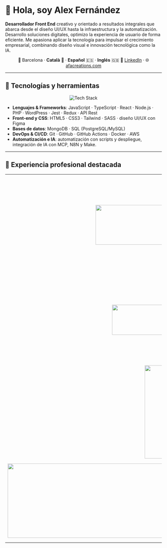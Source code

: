 # 👋 Hola, soy Alex Fernández

**Desarrollador Front End** creativo y orientado a resultados integrales que abarca desde el diseño UI/UX hasta la infraestructura y la automatización. Desarrollo soluciones digitales, optimizo la experiencia de usuario de forma eficiente. Me apasiona aplicar la tecnología para impulsar el crecimiento empresarial, combinando diseño visual e innovación tecnológica como la IA.

<div align="center">

📍 Barcelona · **Català** 🏴 · **Español** 🇪🇸 · **Inglés** 🇬🇧
🔗 [LinkedIn](https://www.linkedin.com/in/alexfernandezarroyo/) · 🌐 [afacreations.com](https://afacreations.com)

</div>

---

## 🧰 Tecnologías y herramientas

<p align="center">
  <img src="https://skillicons.dev/icons?i=js,ts,react,nodejs,php,html,css,tailwind,mongodb,postgres,git,github,githubactions,aws,docker,figma,wordpress&perline=6" alt="Tech Stack" />
</p>

- **Lenguajes & Frameworks**: JavaScript · TypeScript · React · Node.js · PHP · WordPress · Jest · Redux · API Rest
- **Front‑end y CSS**: HTML5 · CSS3 · Tailwind · SASS · diseño UI/UX con Figma
- **Bases de datos**: MongoDB · SQL (PostgreSQL/MySQL)  
- **DevOps & CI/CD**: Git · GitHub · GitHub Actions · Docker · AWS  
- **Automatización e IA**: automatización con scripts y despliegue, integración de IA con MCP, N8N y Make.

---

## 🚀 Experiencia profesional destacada

<table>
  <tr>
    <td align="center" width="300">
      <img width="616" height="128" alt="image" src="https://github.com/user-attachments/assets/8935a9b6-789d-4366-a49f-6473d3c9eacc" />
    </td>
    <td valign="middle">
      <strong><a href="https://www.mytheresa.com/">Mytheresa</a></strong> – <strong>Frontend Engineer</strong> (2024 – hoy)<br>
      Tienda online de lujo global, optimizando conversiones.<br>
      React · Node.js / Deno · Microservicios · Vite · Redux · Jest · AWS / Docker / Kubernetes · Grafana.
    </td>
  </tr>

  <tr>
    <td align="center">
      <img width="510" height="97" alt="image" src="https://github.com/user-attachments/assets/c6368c47-5109-430e-94eb-177e83ecc178" />
    </td>
    <td valign="middle">
      <strong><a href="https://www.travelport.com/products/smartpoint-cloud">Travelport Smartpoint Cloud</a></strong> – <strong>Full‑stack Developer</strong> (2022 – 2024)<br>
      Desarrollo full‑stack, microservicios y micro‑frontends. Interfaz GUI interna para gestión de reservas.
    </td>
  </tr>

  <tr>
    <td align="center">
      <img width="300" alt="image" src="https://github.com/user-attachments/assets/05fe37b7-6008-4748-857f-69c650e933a7" />
    </td>
    <td valign="middle">
      <strong><a href="https://www.mediamarktsaturn.com/">MediaMarkt</a></strong> – <strong>Front‑end Developer / UI‑UX Specialist</strong> (2019 – 2022)<br>
      Campañas y landing pages para Apple, Samsung, AXA. Diseño UI/UX y gestión de formularios.
    </td>
  </tr>

  <tr>
    <td align="center">
      <img width="1181" height="239" alt="image" src="https://github.com/user-attachments/assets/894bd722-9ba3-4028-9f7c-c93f56e1c319" />
    </td>
    <td valign="middle">
      <strong><a href="https://www.topdoctors.es/">TopDoctors</a></strong> – <strong>Web Developer / Designer</strong> (2017 – 2019)<br>
      Boletines informativos, diseño iconográfico y múltiples landing pages para profesionales médicos.
    </td>
  </tr>
</table>
